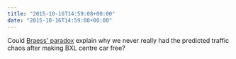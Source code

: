```yaml
---
title: "2015-10-16T14:59:08+00:00"
date: "2015-10-16T14:59:08+00:00"
---
```


Could [Braess' paradox](https://en.wikipedia.org/wiki/Braess%27s_paradox) explain why we never really had the predicted traffic chaos after making BXL centre car free?
